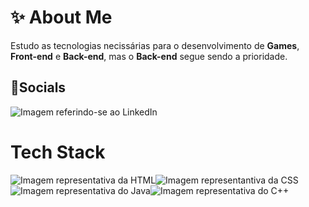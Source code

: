 <h1>&#x2728; About Me</h1>
<p>Estudo as tecnologias necissárias para o desenvolvimento de <strong>Games</strong>, <strong>Front-end</strong> e <strong>Back-end</strong>, mas o <strong>Back-end</strong> segue sendo a prioridade.</p>
<h2>&#x1F4F1;Socials</h2>
<a><img src="" alt="Imagem referindo-se ao LinkedIn"></a>
<h1>Tech Stack</h1>
<img src="" alt="Imagem representativa da HTML"><img src="" alt="Imagem representantiva da CSS"><img src="" alt="Imagem representativa do Java"><img src="" alt="Imagem representativa do C++">
